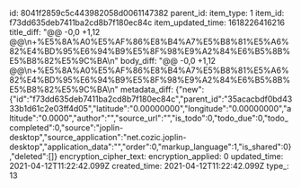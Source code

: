 id: 8041f2859c5c443982058d0061147382
parent_id: 
item_type: 1
item_id: f73dd635deb7411ba2cd8b7f180ec84c
item_updated_time: 1618226416216
title_diff: "@@ -0,0 +1,12 @@\\n+%E5%8A%A0%E5%AF%86%E8%B4%A7%E5%B8%81%E5%A6%82%E4%BD%95%E6%94%B9%E5%8F%98%E9%A2%84%E6%B5%8B%E5%B8%82%E5%9C%BA\\n"
body_diff: "@@ -0,0 +1,12 @@\\n+%E5%8A%A0%E5%AF%86%E8%B4%A7%E5%B8%81%E5%A6%82%E4%BD%95%E6%94%B9%E5%8F%98%E9%A2%84%E6%B5%8B%E5%B8%82%E5%9C%BA\\n"
metadata_diff: {"new":{"id":"f73dd635deb7411ba2cd8b7f180ec84c","parent_id":"35acacbdf0bd4333b1d61c2e03ff4d05","latitude":"0.00000000","longitude":"0.00000000","altitude":"0.0000","author":"","source_url":"","is_todo":0,"todo_due":0,"todo_completed":0,"source":"joplin-desktop","source_application":"net.cozic.joplin-desktop","application_data":"","order":0,"markup_language":1,"is_shared":0},"deleted":[]}
encryption_cipher_text: 
encryption_applied: 0
updated_time: 2021-04-12T11:22:42.099Z
created_time: 2021-04-12T11:22:42.099Z
type_: 13